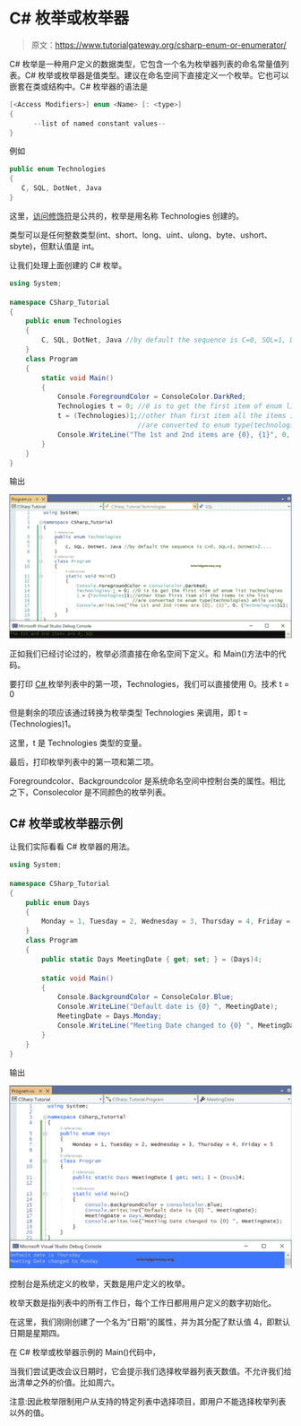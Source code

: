 # C# 枚举或枚举器

> 原文：<https://www.tutorialgateway.org/csharp-enum-or-enumerator/>

C# 枚举是一种用户定义的数据类型，它包含一个名为枚举器列表的命名常量值列表。C# 枚举或枚举器是值类型。建议在命名空间下直接定义一个枚举。它也可以嵌套在类或结构中。C# 枚举器的语法是

```cs
[<Access Modifiers>] enum <Name> [: <type>]
{
      --list of named constant values--
}
```

例如

```cs
public enum Technologies
{
   C, SQL, DotNet, Java
}
```

这里，[访问修饰符](https://www.tutorialgateway.org/csharp-access-modifiers/)是公共的，枚举是用名称 Technologies 创建的。

类型可以是任何整数类型(int、short、long、uint、ulong、byte、ushort、sbyte)，但默认值是 int。

让我们处理上面创建的 C# 枚举。

```cs
using System;

namespace CSharp_Tutorial
{
    public enum Technologies
    {
        C, SQL, DotNet, Java //by default the sequence is C=0, SQL=1, DotNet=2....
    }
    class Program
    {
        static void Main()
        {
            Console.ForegroundColor = ConsoleColor.DarkRed;
            Technologies t = 0; //0 is to get the first item of enum list Technologies
            t = (Technologies)1;//other than first item all the items in the list 
                                //are converted to enum type(technologies) while using
            Console.WriteLine("The 1st and 2nd items are {0}, {1}", 0, (Technologies)1);
        }
    }
}

```

输出

![C# Enumerator 1](img/8d4ac9a6b2425f36c68a278f39f8faff.png)

正如我们已经讨论过的，枚举必须直接在命名空间下定义。和 Main()方法中的代码。

要打印 [C# ](https://www.tutorialgateway.org/csharp-tutorial/) 枚举列表中的第一项，Technologies，我们可以直接使用 0。技术 t = 0

但是剩余的项应该通过转换为枚举类型 Technologies 来调用，即 t = (Technologies)1。

这里，t 是 Technologies 类型的变量。

最后，打印枚举列表中的第一项和第二项。

Foregroundcolor、Backgroundcolor 是系统命名空间中控制台类的属性。相比之下，Consolecolor 是不同颜色的枚举列表。

## C# 枚举或枚举器示例

让我们实际看看 C# 枚举器的用法。

```cs
using System;

namespace CSharp_Tutorial
{
    public enum Days
    {
        Monday = 1, Tuesday = 2, Wednesday = 3, Thursday = 4, Friday = 5
    }
    class Program
    {
        public static Days MeetingDate { get; set; } = (Days)4;

        static void Main()
        {
            Console.BackgroundColor = ConsoleColor.Blue;
            Console.WriteLine("Default date is {0} ", MeetingDate);
            MeetingDate = Days.Monday;
            Console.WriteLine("Meeting Date changed to {0} ", MeetingDate);
        }
    }
}
```

输出

![C# Enum 2](img/f07a5a4fb9881cb83d4866cb97d7da4c.png)

控制台是系统定义的枚举，天数是用户定义的枚举。

枚举天数是指列表中的所有工作日，每个工作日都用用户定义的数字初始化。

在这里，我们刚刚创建了一个名为“日期”的属性，并为其分配了默认值 4，即默认日期是星期四。

在 C# 枚举或枚举器示例的 Main()代码中，

当我们尝试更改会议日期时，它会提示我们选择枚举器列表天数值。不允许我们给出清单之外的价值。比如周六。

注意:因此枚举限制用户从支持的特定列表中选择项目，即用户不能选择枚举列表以外的值。